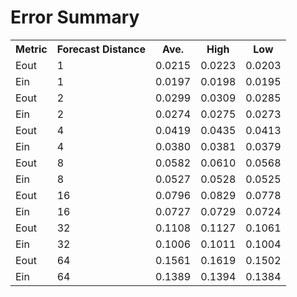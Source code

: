 Error Summary
==
<table>
<tr>
    <th>Metric</th>
    <th>Forecast Distance</th>
    <th>Ave.</th>
    <th>High</th>
    <th>Low</th>
</tr>

<tr>
    <td>Eout</td>
    <td>1</td>
    <td>0.0215</td>
    <td>0.0223</td>
    <td>0.0203</td>
</tr>
<tr>
    <td>Ein</td>
    <td>1</td>
    <td>0.0197</td>
    <td>0.0198</td>
    <td>0.0195</td>
</tr>

<tr>
    <td>Eout</td>
    <td>2</td>
    <td>0.0299</td>
    <td>0.0309</td>
    <td>0.0285</td>
</tr>
<tr>
    <td>Ein</td>
    <td>2</td>
    <td>0.0274</td>
    <td>0.0275</td>
    <td>0.0273</td>
</tr>

<tr>
    <td>Eout</td>
    <td>4</td>
    <td>0.0419</td>
    <td>0.0435</td>
    <td>0.0413</td>
</tr>
<tr>
    <td>Ein</td>
    <td>4</td>
    <td>0.0380</td>
    <td>0.0381</td>
    <td>0.0379</td>
</tr>

<tr>
    <td>Eout</td>
    <td>8</td>
    <td>0.0582</td>
    <td>0.0610</td>
    <td>0.0568</td>
</tr>
<tr>
    <td>Ein</td>
    <td>8</td>
    <td>0.0527</td>
    <td>0.0528</td>
    <td>0.0525</td>
</tr>

<tr>
    <td>Eout</td>
    <td>16</td>
    <td>0.0796</td>
    <td>0.0829</td>
    <td>0.0778</td>
</tr>
<tr>
    <td>Ein</td>
    <td>16</td>
    <td>0.0727</td>
    <td>0.0729</td>
    <td>0.0724</td>
</tr>

<tr>
    <td>Eout</td>
    <td>32</td>
    <td>0.1108</td>
    <td>0.1127</td>
    <td>0.1061</td>
</tr>
<tr>
    <td>Ein</td>
    <td>32</td>
    <td>0.1006</td>
    <td>0.1011</td>
    <td>0.1004</td>
</tr>

<tr>
    <td>Eout</td>
    <td>64</td>
    <td>0.1561</td>
    <td>0.1619</td>
    <td>0.1502</td>
</tr>
<tr>
    <td>Ein</td>
    <td>64</td>
    <td>0.1389</td>
    <td>0.1394</td>
    <td>0.1384</td>
</tr>
</table>